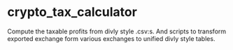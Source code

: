 # crypto_tax_calculator
Compute the taxable profits from divly style .csv:s.
And scripts to transform exported exchange form various exchanges to unified divly style tables.

